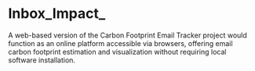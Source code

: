 # Inbox_Impact_
A web-based version of the Carbon Footprint Email Tracker project would function as an online platform accessible via browsers, offering email carbon footprint estimation and visualization without requiring local software installation.
